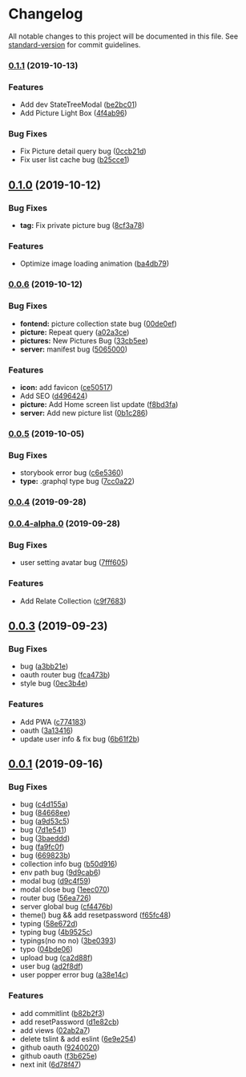 # Changelog

All notable changes to this project will be documented in this file. See [standard-version](https://github.com/conventional-changelog/standard-version) for commit guidelines.

### [0.1.1](https://github.com/Yiiu/soapBE/compare/v0.1.0...v0.1.1) (2019-10-13)


### Features

* Add dev StateTreeModal ([be2bc01](https://github.com/Yiiu/soapBE/commit/be2bc01d845f991063ccfce7d2035ad86cebfac7))
* Add Picture Light Box ([4f4ab96](https://github.com/Yiiu/soapBE/commit/4f4ab963c602feb66d796689ce011280e57aa90d))


### Bug Fixes

* Fix Picture detail query bug ([0ccb21d](https://github.com/Yiiu/soapBE/commit/0ccb21de3e08fa19c9172e73d4a931b502d09c14))
* Fix user list cache bug ([b25cce1](https://github.com/Yiiu/soapBE/commit/b25cce137566bd2a8ecc6031065696d9984ad57a))

## [0.1.0](https://github.com/Yiiu/soapBE/compare/v0.0.6...v0.1.0) (2019-10-12)


### Bug Fixes

* **tag:** Fix private picture bug ([8cf3a78](https://github.com/Yiiu/soapBE/commit/8cf3a78))


### Features

* Optimize image loading animation ([ba4db79](https://github.com/Yiiu/soapBE/commit/ba4db79))

### [0.0.6](https://github.com/Yiiu/soapBE/compare/v0.0.5...v0.0.6) (2019-10-12)


### Bug Fixes

* **fontend:** picture collection state bug ([00de0ef](https://github.com/Yiiu/soapBE/commit/00de0ef))
* **picture:** Repeat query ([a02a3ce](https://github.com/Yiiu/soapBE/commit/a02a3ce))
* **pictures:** New Pictures Bug ([33cb5ee](https://github.com/Yiiu/soapBE/commit/33cb5ee))
* **server:** manifest bug ([5065000](https://github.com/Yiiu/soapBE/commit/5065000))


### Features

* **icon:** add favicon ([ce50517](https://github.com/Yiiu/soapBE/commit/ce50517))
* Add SEO ([d496424](https://github.com/Yiiu/soapBE/commit/d496424))
* **picture:** Add Home screen list update ([f8bd3fa](https://github.com/Yiiu/soapBE/commit/f8bd3fa))
* **server:** Add new picture list ([0b1c286](https://github.com/Yiiu/soapBE/commit/0b1c286))

### [0.0.5](https://github.com/Yiiu/soapBE/compare/v0.0.4...v0.0.5) (2019-10-05)


### Bug Fixes

* storybook error bug ([c6e5360](https://github.com/Yiiu/soapBE/commit/c6e5360))
* **type:** .graphql type bug ([7cc0a22](https://github.com/Yiiu/soapBE/commit/7cc0a22))

### [0.0.4](https://github.com/Yiiu/soapBE/compare/v0.0.4-alpha.0...v0.0.4) (2019-09-28)

### [0.0.4-alpha.0](https://github.com/Yiiu/soapBE/compare/v0.0.3...v0.0.4-alpha.0) (2019-09-28)


### Bug Fixes

* user setting avatar bug ([7fff605](https://github.com/Yiiu/soapBE/commit/7fff605))


### Features

* Add Relate Collection ([c9f7683](https://github.com/Yiiu/soapBE/commit/c9f7683))

## [0.0.3](https://github.com/Yiiu/soapBE/compare/v0.0.2...v0.0.3) (2019-09-23)


### Bug Fixes

* bug ([a3bb21e](https://github.com/Yiiu/soapBE/commit/a3bb21e))
* oauth router bug ([fca473b](https://github.com/Yiiu/soapBE/commit/fca473b))
* style bug ([0ec3b4e](https://github.com/Yiiu/soapBE/commit/0ec3b4e))


### Features

* Add PWA ([c774183](https://github.com/Yiiu/soapBE/commit/c774183))
* oauth ([3a13416](https://github.com/Yiiu/soapBE/commit/3a13416))
* update user info & fix bug ([6b61f2b](https://github.com/Yiiu/soapBE/commit/6b61f2b))



## [0.0.1](https://github.com/Yiiu/soapBE/compare/6d78f47...v0.0.1) (2019-09-16)


### Bug Fixes

* bug ([c4d155a](https://github.com/Yiiu/soapBE/commit/c4d155a))
* bug ([84668ee](https://github.com/Yiiu/soapBE/commit/84668ee))
* bug ([a9d53c5](https://github.com/Yiiu/soapBE/commit/a9d53c5))
* bug ([7d1e541](https://github.com/Yiiu/soapBE/commit/7d1e541))
* bug ([3baeddd](https://github.com/Yiiu/soapBE/commit/3baeddd))
* bug ([fa9fc0f](https://github.com/Yiiu/soapBE/commit/fa9fc0f))
* bug ([669823b](https://github.com/Yiiu/soapBE/commit/669823b))
* collection info bug ([b50d916](https://github.com/Yiiu/soapBE/commit/b50d916))
* env path bug ([9d9cab6](https://github.com/Yiiu/soapBE/commit/9d9cab6))
* modal bug ([d9c4f59](https://github.com/Yiiu/soapBE/commit/d9c4f59))
* modal close bug ([1eec070](https://github.com/Yiiu/soapBE/commit/1eec070))
* router bug ([56ea726](https://github.com/Yiiu/soapBE/commit/56ea726))
* server global bug ([cf4476b](https://github.com/Yiiu/soapBE/commit/cf4476b))
* theme() bug && add resetpassword ([f65fc48](https://github.com/Yiiu/soapBE/commit/f65fc48))
* typing ([58e672d](https://github.com/Yiiu/soapBE/commit/58e672d))
* typing bug ([4b9525c](https://github.com/Yiiu/soapBE/commit/4b9525c))
* typings(no no no) ([3be0393](https://github.com/Yiiu/soapBE/commit/3be0393))
* typo ([04bde06](https://github.com/Yiiu/soapBE/commit/04bde06))
* upload bug ([ca2d88f](https://github.com/Yiiu/soapBE/commit/ca2d88f))
* user bug ([ad2f8df](https://github.com/Yiiu/soapBE/commit/ad2f8df))
* user popper error bug ([a38e14c](https://github.com/Yiiu/soapBE/commit/a38e14c))


### Features

* add commitlint ([b82b2f3](https://github.com/Yiiu/soapBE/commit/b82b2f3))
* add resetPassword ([d1e82cb](https://github.com/Yiiu/soapBE/commit/d1e82cb))
* add views ([02ab2a7](https://github.com/Yiiu/soapBE/commit/02ab2a7))
* delete tslint & add eslint ([6e9e254](https://github.com/Yiiu/soapBE/commit/6e9e254))
* github oauth ([9240020](https://github.com/Yiiu/soapBE/commit/9240020))
* github oauth ([f3b625e](https://github.com/Yiiu/soapBE/commit/f3b625e))
* next init ([6d78f47](https://github.com/Yiiu/soapBE/commit/6d78f47))
